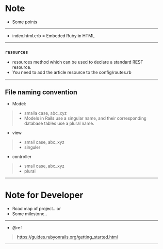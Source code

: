 # Note

- Some points


---
- index.html.erb = Embeded Ruby in HTML

---
### `resources`
- resources method which can be used to declare a standard REST resource. 
- You need to add the article resource to the config/routes.rb



---
## File naming convention
- Model:
>- smalla case, abc_xyz
>- Models in Rails use a singular name, and their corresponding database tables use a plural name.

- view
>- small case, abc_xyz
>- singuler

- controller
>- small case, abc_xyz
>- plural



---
# Note for Developer

- Road map of project.. or
- Some milestone..


---
- @ref
>https://guides.rubyonrails.org/getting_started.html


---